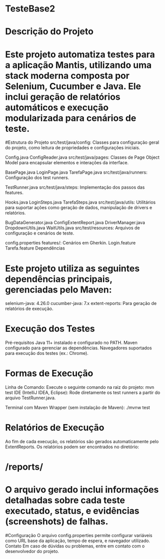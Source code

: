 # TesteBase2
# Descrição do Projeto
# Este projeto automatiza testes para a aplicação Mantis, utilizando uma stack moderna composta por Selenium, Cucumber e Java. Ele inclui geração de relatórios automáticos e execução modularizada para cenários de teste.

#Estrutura do Projeto
src/test/java/config: Classes para configuração geral do projeto, como leitura de propriedades e configurações iniciais.

Config.java
ConfigReader.java
src/test/java/pages: Classes de Page Object Model para encapsular elementos e interações da interface.

BasePage.java
LoginPage.java
TarefaPage.java
src/test/java/runners: Configuração dos test runners.

TestRunner.java
src/test/java/steps: Implementação dos passos das features.

Hooks.java
LoginSteps.java
TarefaSteps.java
src/test/java/utils: Utilitários para suportar ações como geração de dados, manipulação de drivers e relatórios.

BugDataGenerator.java
ConfigExtentReport.java
DriverManager.java
DropdownUtils.java
WaitUtils.java
src/test/resources: Arquivos de configuração e cenários de teste.

config.properties
features/: Cenários em Gherkin.
Login.feature
Tarefa.feature
Dependências
# Este projeto utiliza as seguintes dependências principais, gerenciadas pelo Maven:

selenium-java: 4.26.0
cucumber-java: 7.x
extent-reports: Para geração de relatórios de execução.
# Execução dos Testes
Pré-requisitos
Java 11+ instalado e configurado no PATH.
Maven configurado para gerenciar as dependências.
Navegadores suportados para execução dos testes (ex.: Chrome).
# Formas de Execução
Linha de Comando:
Execute o seguinte comando na raiz do projeto:
mvn test
IDE (IntelliJ IDEA, Eclipse):
Rode diretamente os test runners a partir do arquivo TestRunner.java.

Terminal com Maven Wrapper (sem instalação de Maven):
./mvnw test

# Relatórios de Execução
Ao fim de cada execução, os relatórios são gerados automaticamente pelo ExtentReports.
Os relatórios podem ser encontrados no diretório:
# /reports/
# O arquivo gerado inclui informações detalhadas sobre cada teste executado, status, e evidências (screenshots) de falhas.

#Configuração
O arquivo config.properties permite configurar variáveis como URL base da aplicação, tempo de espera, e navegador utilizado.
Contato
Em caso de dúvidas ou problemas, entre em contato com o desenvolvedor do projeto. 
